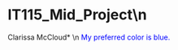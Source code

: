 # IT115_Mid_Project\n
Clarissa McCloud* \n
<span style="color:blue">My preferred color is blue.</span>
